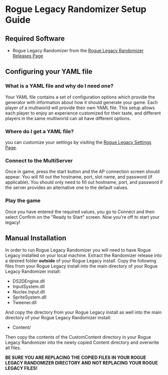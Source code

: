 # Rogue Legacy Randomizer Setup Guide

## Required Software

- Rogue Legacy Randomizer from the [Rogue Legacy Randomizer Releases Page](https://github.com/ThePhar/RogueLegacyRandomizer/releases)

## Configuring your YAML file

### What is a YAML file and why do I need one?
Your YAML file contains a set of configuration options which provide the generator with information about how
it should generate your game. Each player of a multiworld will provide their own YAML file. This setup allows
each player to enjoy an experience customized for their taste, and different players in the same multiworld
can all have different options.

### Where do I get a YAML file?
you can customize your settings by visiting the [Rogue Legacy Settings Page](/games/Rogue%20Legacy/player-settings).

### Connect to the MultiServer
Once in game, press the start button and the AP connection screen should appear. You will fill out the hostname, port,
slot name, and password (if applicable). You should only need to fill out hostname, port, and password if the server
provides an alternative one to the default values.

### Play the game
Once you have entered the required values, you go to Connect and then select Confirm on the "Ready to Start" screen. 
Now you're off to start your legacy!

## Manual Installation
In order to run Rogue Legacy Randomizer you will need to have Rogue Legacy installed on your local machine. Extract the
Randomizer release into a desired folder **outside** of your Rogue Legacy install. Copy the following files from your
Rogue Legacy install into the main directory of your Rogue Legacy Randomizer install:

- DS2DEngine.dll
- InputSystem.dll
- Nuclex.Input.dll
- SpriteSystem.dll
- Tweener.dll

And copy the directory from your Rogue Legacy install as well into the main directory of your Rogue Legacy Randomizer
install:

- Content/

Then copy the contents of the CustomContent directory in your Rogue Legacy Randomizer into the newly copied Content
directory and overwrite all files. 

**BE SURE YOU ARE REPLACING THE COPIED FILES IN YOUR ROGUE LEGACY RANDOMIZER DIRECTORY AND NOT REPLACING YOUR ROGUE
LEGACY FILES!**
